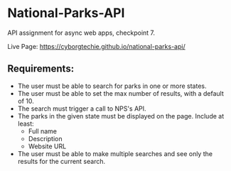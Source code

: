 # National-Parks-API
API assignment for async web apps, checkpoint 7.

Live Page:  https://cyborgtechie.github.io/national-parks-api/

## Requirements:
* The user must be able to search for parks in one or more states.
* The user must be able to set the max number of results, with a default of 10.
* The search must trigger a call to NPS's API.
* The parks in the given state must be displayed on the page. Include at least:
  * Full name
  * Description
  * Website URL
* The user must be able to make multiple searches and see only the results for the current search.

